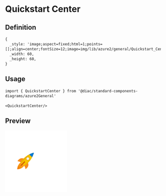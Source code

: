 # Quickstart Center

## Definition

```
{
  _style: 'image;aspect=fixed;html=1;points=[];align=center;fontSize=12;image=img/lib/azure2/general/Quickstart_Center.svg;strokeColor=none;',
  _width: 60,
  _height: 60,
}
```

## Usage

```
import { QuickstartCenter } from '@diac/standard-components-diagrams/azure2General'

<QuickstartCenter/>
```

## Preview

<img src="./quickstart-center.png" width="200"/>
